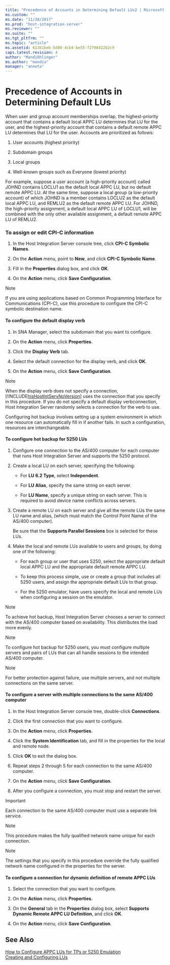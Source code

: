 ```yaml
---
title: "Precedence of Accounts in Determining Default LUs2 | Microsoft Docs"
ms.custom: ""
ms.date: "11/30/2017"
ms.prod: "host-integration-server"
ms.reviewer: ""
ms.suite: ""
ms.tgt_pltfrm: ""
ms.topic: "article"
ms.assetid: 61361beb-5d80-4cb4-be55-f2708422b2c9
caps.latest.revision: 4
author: "MandiOhlinger"
ms.author: "mandia"
manager: "anneta"
---
```

# Precedence of Accounts in Determining Default LUs
When user and group account memberships overlap, the highest-priority account that contains a default local APPC LU determines that LU for the user, and the highest-priority account that contains a default remote APPC LU determines that LU for the user. Accounts are prioritized as follows:  
  
1.  User accounts (highest priority)  
  
2.  Subdomain groups  
  
3.  Local groups  
  
4.  Well-known groups such as Everyone (lowest priority)  
  
 For example, suppose a user account (a high-priority account) called JOHND contains LOCLU1 as the default local APPC LU, but no default remote APPC LU. At the same time, suppose a local group (a low-priority account) of which JOHND is a member contains LOCLU2 as the default local APPC LU, and REMLU2 as the default remote APPC LU. For JOHND, the high-priority assignment, a default local APPC LU of LOCLU1, will be combined with the only other available assignment, a default remote APPC LU of REMLU2.  
  
### To assign or edit CPI-C information  
  
1.  In the Host Integration Server console tree, click **CPI-C Symbolic Names**.  
  
2.  On the **Action** menu, point to **New**, and click **CPI-C Symbolic Name**.  
  
3.  Fill in the **Properties** dialog box, and click **OK**.  
  
4.  On the **Action** menu, click **Save Configuration**.  
  
> [!NOTE]
>  If you are using applications based on Common Programming Interface for Communications (CPI-C), use this procedure to configure the CPI-C symbolic destination name.  
  
#### To configure the default display verb  
  
1.  In SNA Manager, select the subdomain that you want to configure.  
  
2.  On the **Action** menu, click **Properties**.  
  
3.  Click the **Display Verb** tab.  
  
4.  Select the default connection for the display verb, and click **OK**.  
  
5.  On the **Action** menu, click **Save Configuration**.  
  
> [!NOTE]
>  When the display verb does not specify a connection, [!INCLUDE[hisHostIntServNoVersion](../includes/hishostintservnoversion-md.md)] uses the connection that you specify in this procedure. If you do not specify a default display verbconnection, Host Integration Server randomly selects a connection for the verb to use.  
  
 Configuring hot backup involves setting up a system environment in which one resource can automatically fill in if another fails. In such a configuration, resources are interchangeable.  
  
#### To configure hot backup for 5250 LUs  
  
1.  Configure one connection to the AS/400 computer for each computer that runs Host Integration Server and supports the 5250 protocol.  
  
2.  Create a local LU on each server, specifying the following:  
  
    -   For **LU 6.2 Type**, select **Independent**.  
  
    -   For **LU Alias**, specify the same string on each server.  
  
    -   For **LU Name**, specify a unique string on each server. This is required to avoid device name conflicts across servers.  
  
3.  Create a remote LU on each server and give all the remote LUs the same LU name and alias, (which must match the Control Point Name of the AS/400 computer).  
  
     Be sure that the **Supports Parallel Sessions** box is selected for these LUs.  
  
4.  Make the local and remote LUs available to users and groups, by doing one of the following:  
  
    -   For each group or user that uses 5250, select the appropriate default local APPC LU and the appropriate default remote APPC LU.  
  
    -   To keep this process simple, use or create a group that includes all 5250 users, and assign the appropriate default LUs to that group.  
  
    -   For the 5250 emulator, have users specify the local and remote LUs when configuring a session on the emulator.  
  
> [!NOTE]
>  To achieve hot backup, Host Integration Server chooses a server to connect with the AS/400 computer based on availability. This distributes the load more evenly.  
  
> [!NOTE]
>  To configure hot backup for 5250 users, you must configure multiple servers and pairs of LUs that can all handle sessions to the intended AS/400 computer.  
  
> [!NOTE]
>  For better protection against failure, use multiple servers, and not multiple connections on the same server.  
  
#### To configure a server with multiple connections to the same AS/400 computer  
  
1.  In the Host Integration Server console tree, double-click **Connections**.  
  
2.  Click the first connection that you want to configure.  
  
3.  On the **Action** menu, click **Properties**.  
  
4.  Click the **System Identification** tab, and fill in the properties for the local and remote node.  
  
5.  Click **OK** to exit the dialog box.  
  
6.  Repeat steps 2 through 5 for each connection to the same AS/400 computer.  
  
7.  On the **Action** menu, click **Save Configuration**.  
  
8.  After you configure a connection, you must stop and restart the server.  
  
> [!IMPORTANT]
>  Each connection to the same AS/400 computer must use a separate link service.  
  
> [!NOTE]
>  This procedure makes the fully qualified network name unique for each connection.  
  
> [!NOTE]
>  The settings that you specify in this procedure override the fully qualified network name configured in the properties for the server.  
  
#### To configure a connection for dynamic definition of remote APPC LUs  
  
1.  Select the connection that you want to configure.  
  
2.  On the **Action** menu, click **Properties**.  
  
3.  On the **General** tab in the **Properties** dialog box, select **Supports Dynamic Remote APPC LU Definition**, and click **OK**.  
  
4.  On the **Action** menu, click **Save Configuration**.  
  
## See Also  
 [How to Configure APPC LUs for TPs or 5250 Emulation](../core/how-to-configure-appc-lus-for-tps-or-5250-emulation2.md)   
 [Creating and Configuring LUs](../core/creating-and-configuring-lus1.md)